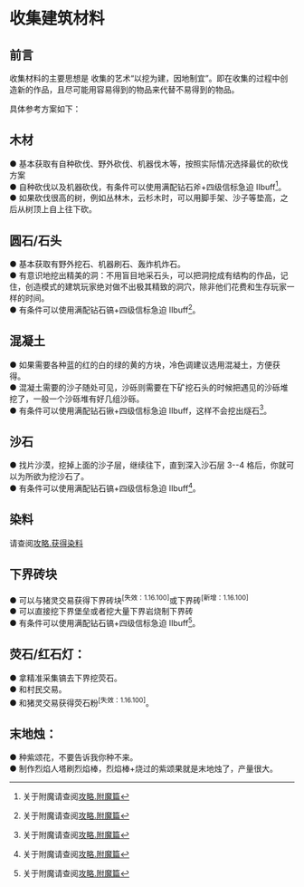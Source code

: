 <!-- community/creation/tutorialCollectingMaterial -->

# 收集建筑材料

## 前言
收集材料的主要思想是 收集的艺术“以挖为建，因地制宜”。即在收集的过程中创造新的作品，且尽可能用容易得到的物品来代替不易得到的物品。

具体参考方案如下：

## 木材
● 基本获取有自种砍伐、野外砍伐、机器伐木等，按照实际情况选择最优的砍伐方案</br>
● 自种砍伐以及机器砍伐，有条件可以使用满配钻石斧+四级信标急迫 IIbuff[^附魔篇]。</br>
● 如果砍伐很高的树，例如丛林木，云杉木时，可以用脚手架、沙子等垫高，之后从树顶上自上往下砍。

## 圆石/石头
<!--?攻略.如何最高效率地获得石头/圆石-->
● 基本获取有野外挖石、机器刷石、轰炸机炸石。</br>
● 有意识地挖出精美的洞：不用盲目地采石头，可以把洞挖成有结构的作品，记住，创造模式的建筑玩家绝对做不出极其精致的洞穴，除非他们花费和生存玩家一样的时间。</br>
● 有条件可以使用满配钻石镐+四级信标急迫 IIbuff[^附魔篇]。

## 混凝土
● 如果需要各种蓝的红的白的绿的黄的方块，冷色调建议选用混凝土，方便获得。</br>
● 混凝土需要的沙子随处可见，沙砾则需要在下矿挖石头的时候把遇见的沙砾堆挖了，一般一个沙砾堆有好几组沙砾。</br>
● 有条件可以使用满配钻石锹+四级信标急迫 IIbuff，这样不会挖出燧石[^附魔篇]。

## 沙石
● 找片沙漠，挖掉上面的沙子层，继续往下，直到深入沙石层 3--4 格后，你就可以为所欲为挖沙石了。</br>
● 有条件可以使用满配钻石镐+四级信标急迫 IIbuff[^附魔篇]。

## 染料
请查阅[攻略.获得染料]()

## 下界砖块
● 可以与猪灵交易获得下界砖块<sup>[失效：1.16.100]</sup>或下界砖<sup>[新增：1.16.100]</sup></br>
● 可以直接挖下界堡垒或者挖大量下界岩烧制下界砖</br>
● 有条件可以使用满配钻石镐+四级信标急迫 IIbuff[^附魔篇]。

## 荧石/红石灯：
● 拿精准采集镐去下界挖荧石。</br>
● 和村民交易。</br>
● 和猪灵交易获得荧石粉<sup>[失效：1.16.100]</sup>。

## 末地烛：
● 种紫颂花，不要告诉我你种不来。</br>
● 制作烈焰人塔刷烈焰棒，烈焰棒+烧过的紫颂果就是末地烛了，产量很大。

[^附魔篇]:关于附魔请查阅[攻略.附魔篇](community/creation/tutorialEnchanting)

